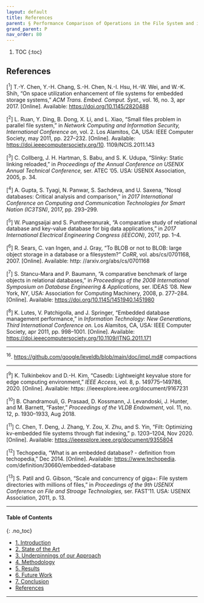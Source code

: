 ```yaml
---
layout: default
title: References    
parent: § Performance Comparison of Operations in the File System and in Embedded Key-Value Databases  
grand_parent: P 
nav_order: 80 
---
```

<style>
.dont-break-out {
  /* These are technically the same, but use both */
  overflow-wrap: break-word;
  word-wrap: break-word;

     -ms-word-break: break-all;
  /* This is the dangerous one in WebKit, as it breaks things wherever */
  word-break: break-all;
  /* Instead use this non-standard one: */
  word-break: break-word;
}

.youtube-container {
    position: relative;
    width: 100%;
    height: 0;
    padding-bottom: 56.25%;
}
.youtube-video {
    position: absolute;
    top: 0;
    left: 0;
    width: 100%;
    height: 100%;
}

</style>

<div class="dont-break-out" markdown="1">

1. TOC
{:toc}

## References
[<sup>1</sup>] T.-Y. Chen, Y.-H. Chang, S.-H. Chen, N.-I. Hsu, H.-W. Wei, and W.-K. Shih, “On space utilization enhancement of file systems for embedded storage systems,” *ACM Trans. Embed. Comput. Syst.,* vol. 16, no. 3, apr 2017. [Online]. Available: https://doi.org/10.1145/2820488 

[<sup>2</sup>] L. Ruan, Y. Ding, B. Dong, X. Li, and L. Xiao, “Small files problem in parallel file system,” in *Network Computing and Information Security, International Conference on*, vol. 2. Los Alamitos, CA, USA: IEEE Computer Society, may 2011, pp. 227–232. [Online]. Available: https://doi.ieeecomputersociety.org/10. 1109/NCIS.2011.143

[<sup>3</sup>] C. Collberg, J. H. Hartman, S. Babu, and S. K. Udupa, “Slinky: Static linking reloaded,” in *Proceedings of the Annual Conference on USENIX Annual Technical Conference,* ser. ATEC ’05. USA: USENIX Association, 2005, p. 34.

[<sup>4</sup>] A. Gupta, S. Tyagi, N. Panwar, S. Sachdeva, and U. Saxena, “Nosql databases: Critical analysis and comparison,” in *2017 International Conference on Computing and Communication Technologies for Smart Nation (IC3TSN)*, 2017, pp. 293–299. 

[<sup>5</sup>] W. Puangsaijai and S. Puntheeranurak, “A comparative study of relational database and key-value database for big data applications,” in *2017 International Electrical Engineering Congress (iEECON)*, 2017, pp. 1–4. 

[<sup>6</sup>] R. Sears, C. van Ingen, and J. Gray, “To BLOB or not to BLOB: large object storage in a database or a filesystem?” *CoRR*, vol. abs/cs/0701168, 2007. [Online]. Available: http: //arxiv.org/abs/cs/0701168 

[<sup>7</sup>] S. Stancu-Mara and P. Baumann, “A comparative benchmark of large objects in relational databases,” in *Proceedings of the 2008 International Symposium on Database Engineering & Applications,* ser. IDEAS ’08. New York, NY, USA: Association for Computing Machinery, 2008, p. 277–284. [Online]. Available: https://doi.org/10.1145/1451940.1451980 

[<sup>8</sup>] K. Lutes, V. Patchigolla, and J. Springer, “Embedded database management performance,” in *Information Technology: New Generations, Third International Conference on.* Los Alamitos, CA, USA: IEEE Computer Society, apr 2011, pp. 998–1001. [Online]. Available: https://doi.ieeecomputersociety.org/10.1109/ITNG.2011.171

***
<sup>16</sup>. https://github.com/google/leveldb/blob/main/doc/impl.md# compactions

***

[<sup>9</sup>] K. Tulkinbekov and D.-H. Kim, “Casedb: Lightweight keyvalue store for edge computing environment,” *IEEE Access*, vol. 8, p. 149775–149786, 2020. [Online]. Available: https: //ieeexplore.ieee.org/document/9167231 

[<sup>10</sup>] B. Chandramouli, G. Prasaad, D. Kossmann, J. Levandoski, J. Hunter, and M. Barnett, “Faster,” *Proceedings of the VLDB Endowment*, vol. 11, no. 12, p. 1930–1933, Aug 2018. 

[<sup>11</sup>] C. Chen, T. Deng, J. Zhang, Y. Zou, X. Zhu, and S. Yin, “Filt: Optimizing kv-embedded file systems through flat indexing,” p. 1203–1204, Nov 2020. [Online]. Available: https://ieeexplore.ieee.org/document/9355804 

[<sup>12</sup>] Techopedia, “What is an embedded database? - definition from techopedia,” Dec 2014. [Online]. Available: https://www.techopedia. com/definition/30660/embedded-database 

[<sup>13</sup>] S. Patil and G. Gibson, “Scale and concurrency of giga+: File system directories with millions of files,” in *Proceedings of the 9th USENIX Conference on File and Stroage Technologies,* ser. FAST’11. USA: USENIX Association, 2011, p. 13.

***

#### Table of Contents
{: .no_toc}

<ul><li> <a href="/docs/P/Performance-Comparison-of-Operations-in-the-File-System-and-in-Embedded-Key-Value-Databases-1/">
1. Introduction</a></li><li> <a href="/docs/P/Performance-Comparison-of-Operations-in-the-File-System-and-in-Embedded-Key-Value-Databases-2/">
2. State of the Art</a></li><li> <a href="/docs/P/Performance-Comparison-of-Operations-in-the-File-System-and-in-Embedded-Key-Value-Databases-3/">
3. Underpinnings of our Approach</a></li><li> <a href="/docs/P/Performance-Comparison-of-Operations-in-the-File-System-and-in-Embedded-Key-Value-Databases-4/">
4. Methodology</a></li><li> <a href="/docs/P/Performance-Comparison-of-Operations-in-the-File-System-and-in-Embedded-Key-Value-Databases-5/">
5. Results</a></li><li> <a href="/docs/P/Performance-Comparison-of-Operations-in-the-File-System-and-in-Embedded-Key-Value-Databases-6/">
6. Future Work</a></li><li> <a href="/docs/P/Performance-Comparison-of-Operations-in-the-File-System-and-in-Embedded-Key-Value-Databases-7/">
7. Conclusion</a></li><li> <a href="/docs/P/Performance-Comparison-of-Operations-in-the-File-System-and-in-Embedded-Key-Value-Databases-8/">
References</a></li></ul>

***

</div>

